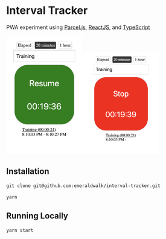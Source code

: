 # Interval Tracker
PWA experiment using [Parcel.js](https://parceljs.org/), [ReactJS](https://reactjs.org/), and [TypeScript](https://www.typescriptlang.org/)

<img src="docs/start.png" width="200">&nbsp;<img src="docs/stop.png" width="200">

## Installation
```
git clone git@github.com:emeraldwalk/interval-tracker.git
```

```
yarn
```

## Running Locally

```
yarn start
```